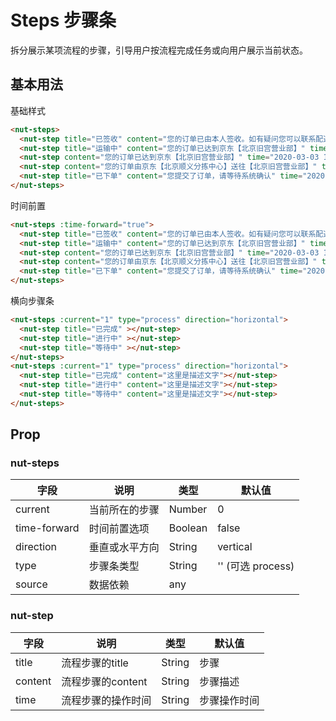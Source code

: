 # Steps 步骤条

拆分展示某项流程的步骤，引导用户按流程完成任务或向用户展示当前状态。

## 基本用法

基础样式

```html
<nut-steps>
  <nut-step title="已签收" content="您的订单已由本人签收。如有疑问您可以联系配送员，感谢您在京东购物。" time="2020-03-03 11：09：96"></nut-step>
  <nut-step title="运输中" content="您的订单已达到京东【北京旧宫营业部】" time="2020-03-03 11：09：96"></nut-step>
  <nut-step content="您的订单已达到京东【北京旧宫营业部】" time="2020-03-03 11：09：96"></nut-step>
  <nut-step content="您的订单由京东【北京顺义分拣中心】送往【北京旧宫营业部】" time="2020-03-03 11：09：96"></nut-step>
  <nut-step title="已下单" content="您提交了订单，请等待系统确认" time="2020-03-03 11：09：96"></nut-step>
</nut-steps>
```

时间前置

```html
<nut-steps :time-forward="true">
  <nut-step title="已签收" content="您的订单已由本人签收。如有疑问您可以联系配送员，感谢您在京东购物。" time="2020-03-03 11：09：96"></nut-step>
  <nut-step title="运输中" content="您的订单已达到京东【北京旧宫营业部】" time="2020-03-03 11：09：96"></nut-step>
  <nut-step content="您的订单已达到京东【北京旧宫营业部】" time="2020-03-03 11：09：96"></nut-step>
  <nut-step content="您的订单由京东【北京顺义分拣中心】送往【北京旧宫营业部】" time="2020-03-03 11：09：96"></nut-step>
  <nut-step title="已下单" content="您提交了订单，请等待系统确认" time="2020-03-03 11：09：96"></nut-step>
</nut-steps>
```

横向步骤条
```html
<nut-steps :current="1" type="process" direction="horizontal">
  <nut-step title="已完成" ></nut-step>
  <nut-step title="进行中" ></nut-step>
  <nut-step title="等待中" ></nut-step>
</nut-steps>
<nut-steps :current="1" type="process" direction="horizontal">
  <nut-step title="已完成" content="这里是描述文字"></nut-step>
  <nut-step title="进行中" content="这里是描述文字"></nut-step>
  <nut-step title="等待中" content="这里是描述文字"></nut-step>
</nut-steps>
```



## Prop

### nut-steps

| 字段    | 说明                                  | 类型   | 默认值                                                   |
|---------|---------------------------------------|--------|----------------------------------------------------------|
| current | 当前所在的步骤                        | Number | 0                                                        |
| time-forward  | 时间前置选项                    | Boolean | false |
| direction  | 垂直或水平方向 | String  | vertical                                                       |
| type  | 步骤条类型 | String  | '' (可选 process)                                                       |
| source  | 数据依赖 | any  |                                                     |
### nut-step
  
| 字段    | 说明              | 类型   | 默认值   |
|---------|-------------------|--------|----------|
| title   | 流程步骤的title   | String | 步骤     |
| content | 流程步骤的content | String | 步骤描述 |
| time | 流程步骤的操作时间| String | 步骤操作时间 |